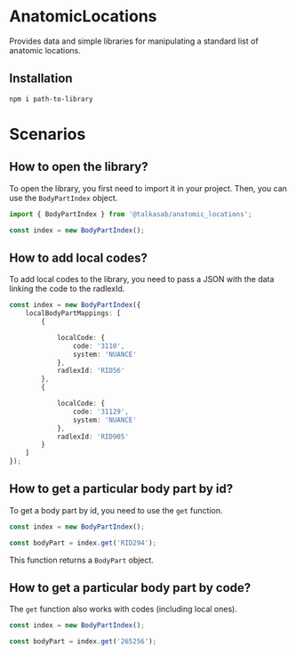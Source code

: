 # AnatomicLocations

Provides data and simple libraries for manipulating a standard list of anatomic locations.

## Installation

```console
npm i path-to-library
```

# Scenarios

## How to open the library?

To open the library, you first need to import it in your project. Then, you can use the `BodyPartIndex` object.

```typescript
import { BodyPartIndex } from '@talkasab/anatomic_locations';

const index = new BodyPartIndex();
```

## How to add local codes?

To add local codes to the library, you need to pass a JSON with the data linking the code to the radlexId.

```typescript
const index = new BodyPartIndex({
    localBodyPartMappings: [
        {

            localCode: {
                code: '3110',
                system: 'NUANCE'
            },
            radlexId: 'RID56'
        },
        {

            localCode: {
                code: '31129',
                system: 'NUANCE'
            },
            radlexId: 'RID905'
        }
    ]
});
```

## How to get a particular body part by id?

To get a body part by id, you need to use the `get` function.

```typescript
const index = new BodyPartIndex();

const bodyPart = index.get('RID294');
```

This function returns a `BodyPart` object.

## How to get a particular body part by code?

The `get` function also works with codes (including local ones).

```typescript
const index = new BodyPartIndex();

const bodyPart = index.get('265256');
```
